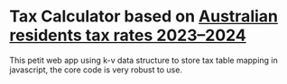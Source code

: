 # Tax Calculator based on [Australian residents tax rates 2023–2024](https://www.ato.gov.au/tax-rates-and-codes/tax-rates-australian-residents)

This petit web app using k-v data structure to store tax table mapping in javascript, the core code is very robust to use.
